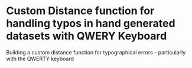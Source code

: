 Custom Distance function for handling typos in hand generated datasets with QWERY Keyboard
=================================================================================

Building a custom distance function for typographical errors - particularly with the QWERTY keyboard
